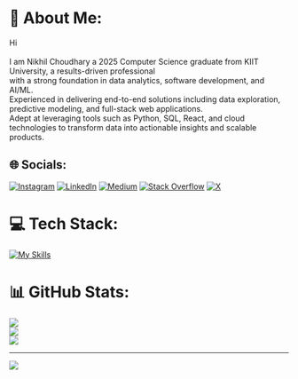 # 💫 About Me:
Hi<br><br>I am Nikhil Choudhary a 2025 Computer Science graduate from KIIT University, a results-driven professional <br>with a strong foundation in data analytics, software development, and AI/ML. <br>Experienced in delivering end-to-end solutions including data exploration, predictive modeling, and full-stack web applications. <br>Adept at leveraging tools such as Python, SQL, React, and cloud technologies to transform data into actionable insights and scalable products.


## 🌐 Socials:
[![Instagram](https://img.shields.io/badge/Instagram-%23E4405F.svg?logo=Instagram&logoColor=white)](https://instagram.com/nikhilchoudhary_06) [![LinkedIn](https://img.shields.io/badge/LinkedIn-%230077B5.svg?logo=linkedin&logoColor=white)](https://linkedin.com/in/nikhil-choudhary-0653) [![Medium](https://img.shields.io/badge/Medium-12100E?logo=medium&logoColor=white)](https://medium.com/@-nikhil-) [![Stack Overflow](https://img.shields.io/badge/-Stackoverflow-FE7A16?logo=stack-overflow&logoColor=white)](https://stackoverflow.com/users/coderman) [![X](https://img.shields.io/badge/X-black.svg?logo=X&logoColor=white)](https://x.com/Nikhil0653) 

# 💻 Tech Stack:
[![My Skills](https://skillicons.dev/icons?i=aws,gcp,react&perline=3)](https://skillicons.dev)
# 📊 GitHub Stats:
![](https://github-readme-stats.vercel.app/api?username=NIKHIL0653&theme=nightowl&hide_border=false&include_all_commits=true&count_private=true)<br/>
![](https://nirzak-streak-stats.vercel.app/?user=NIKHIL0653&theme=nightowl&hide_border=false)<br/>
![](https://github-readme-stats.vercel.app/api/top-langs/?username=NIKHIL0653&theme=nightowl&hide_border=false&include_all_commits=true&count_private=true&layout=compact)

---
[![](https://visitcount.itsvg.in/api?id=NIKHIL0653&icon=2&color=0)](https://visitcount.itsvg.in)

<!-- Proudly created with GPRM ( https://gprm.itsvg.in ) -->
